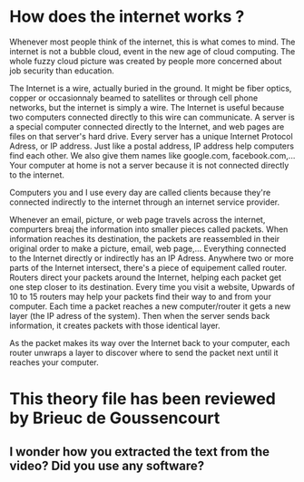 # How does the internet works ? 

Whenever most people think of the internet, this is what comes to mind. The internet is not a bubble cloud, event in the new age of cloud computing. The whole fuzzy cloud picture was created by people more concerned about job security than education.

The Internet is a wire, actually buried in the ground. It might be fiber optics, copper or occasionnaly beamed to satellites or through cell phone networks, but the internet is simply a wire. The Internet is useful because two computers connected directly to this wire can communicate. A server is a special computer connected directly to the Internet, and web pages are files on that server's hard drive. Every server has a unique Internet Protocol Adress, or IP address. Just like a postal address, IP address help computers find each other. We also give them names like google.com, facebook.com,... Your computer at home is not a server because it is not connected directly to the internet. 

Computers you and I use every day are called clients because they're connected indirectly to the internet through an internet service provider. 

Whenever an email, picture, or web page travels across the internet, compurters breaj the information into smaller pieces called packets. When information reaches its destination, the packets are reassembled in their original order to make a picture, email, web page,...
Everything connected to the Internet directly or indirectly has an IP Adress. Anywhere two or more parts of the Internet intersect, there's a piece of equipement called router. Routers direct your packets around the Internet, helping each packet get one step closer to its destination. Every time you visit a website, Upwards of 10 to 15 routers may help your packets find their way to and from your computer. Each time a packet reaches a new computer/router it gets a new layer (the IP adress of the system). Then when the server sends back information, it creates packets with those identical layer. 

As the packet makes its way over the Internet back to your computer, each router unwraps a layer to discover where to send the packet next until it reaches your computer. 

# This theory file has been reviewed by Brieuc de Goussencourt
## I wonder how you extracted the text from the video? Did you use any software?
